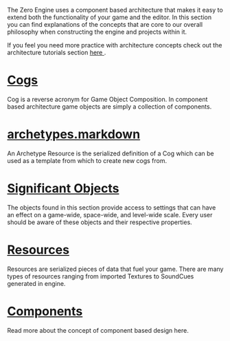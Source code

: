 The Zero Engine uses a component based architecture that makes it easy to extend both the functionality of your game and the editor. In this section you can find explanations of the concepts that are core to our overall philosophy when constructing the engine and projects within it.

If you feel you need more practice with architecture concepts check out the architecture tutorials section [here ](https://github.com/ArendDanielek/ZeroDocsTest/blob/master/zero_editor_documentation/Tutorials/Architecture.markdown).


 #  [Cogs](https://github.com/ArendDanielek/ZeroDocsTest/blob/master/zero_editor_documentation/ZeroManual/Architecture/Cogs.markdown)
Cog is a reverse acronym for Game Object Composition. In component based architecture game objects are simply a collection of components.

 #  [archetypes.markdown](https://github.com/ArendDanielek/ZeroDocsTest/blob/master/zero_editor_documentation/zeromanual/architecture/archetypes.markdown)
An Archetype Resource is the serialized definition of a Cog which can be used as a template from which to create new cogs from. 

 #  [Significant Objects](https://github.com/ArendDanielek/ZeroDocsTest/blob/master/zero_editor_documentation/ZeroManual/Architecture/Objects.markdown)
The objects found in this section provide access to settings that can have an effect on a game-wide, space-wide, and level-wide scale. Every user should be aware of these objects and their respective properties.


 #  [Resources](https://github.com/ArendDanielek/ZeroDocsTest/blob/master/zero_editor_documentation/ZeroManual/Architecture/Resources.markdown)
Resources are serialized pieces of data that fuel your game. There are many types of resources ranging from imported Textures to SoundCues generated in engine.

 #  [Components](https://github.com/ArendDanielek/ZeroDocsTest/blob/master/zero_editor_documentation/ZeroManual/Architecture/Components.markdown)
Read more about the concept of component based design here.
 
  
  
  
  
  
  
  

 